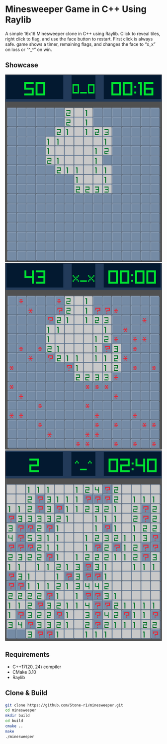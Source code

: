 # Minesweeper Game in C++ Using Raylib
A simple 16x16 Minesweeper clone in C++ using Raylib. Click to reveal tiles, right click to flag, and use the face button to restart. First click is always safe. game shows a timer, remaining flags, and changes the face to “x_x” on loss or “^_^” on win.

## Showcase
![Game Preview](images/ongoing.png)
![Game Preview](images/lost.png)
![Game Preview](images/won.png)

## Requirements
- C++17(20, 24) compiler
- CMake 3.10
- Raylib

## Clone & Build
```bash
git clone https://github.com/Stone-r1/minesweeper.git 
cd minesweeper
mkdir build
cd build
cmake ..
make
./minesweeper
```
